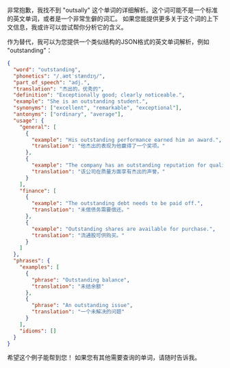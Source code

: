 非常抱歉，我找不到 "outsally" 这个单词的详细解析。这个词可能不是一个标准的英文单词，或者是一个非常生僻的词汇。 如果您能提供更多关于这个词的上下文信息，我或许可以尝试帮你分析它的含义。

作为替代，我可以为您提供一个类似结构的JSON格式的英文单词解析，例如 "outstanding"：

```json
{
  "word": "outstanding",
  "phonetics": "/ˌaʊtˈstændɪŋ/",
  "part_of_speech": "adj.",
  "translation": "杰出的，优秀的",
  "definition": "Exceptionally good; clearly noticeable.",
  "example": "She is an outstanding student.",
  "synonyms": ["excellent", "remarkable", "exceptional"],
  "antonyms": ["ordinary", "average"],
  "usage": {
    "general": [
      {
        "example": "His outstanding performance earned him an award.",
        "translation": "他杰出的表现为他赢得了一个奖项。"
      },
      {
        "example": "The company has an outstanding reputation for quality.",
        "translation": "该公司在质量方面享有杰出的声誉。"
      }
    ],
    "finance": [
      {
        "example": "The outstanding debt needs to be paid off.",
        "translation": "未偿债务需要偿还。"
      },
      {
        "example": "Outstanding shares are available for purchase.",
        "translation": "流通股可供购买。"
      }
    ]
  },
  "phrases": {
    "examples": [
      {
        "phrase": "Outstanding balance",
        "translation": "未结余额"
      },
      {
        "phrase": "An outstanding issue",
        "translation": "一个未解决的问题"
      }
    ],
    "idioms": []
  }
}
```

希望这个例子能帮到您！ 如果您有其他需要查询的单词，请随时告诉我。
 